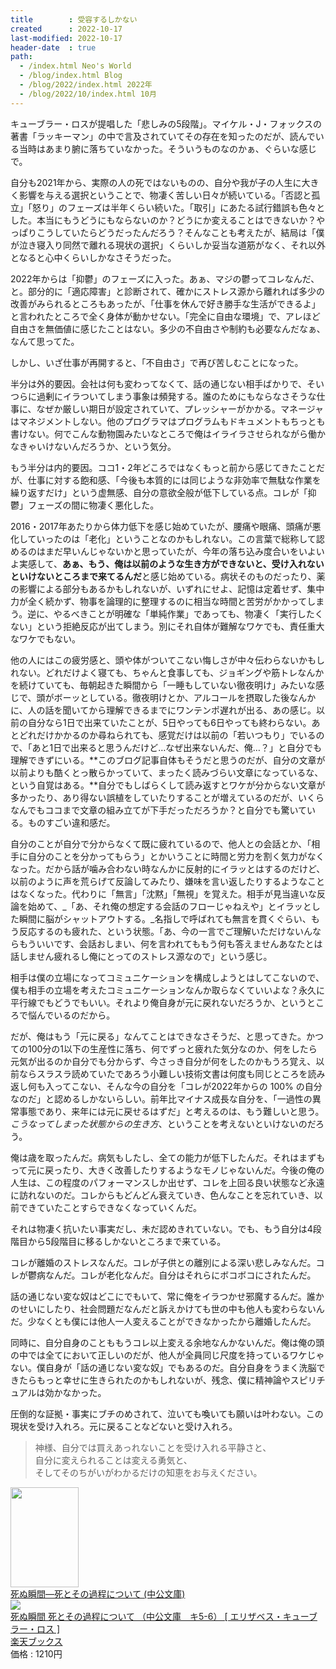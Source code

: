 ```yaml
---
title        : 受容するしかない
created      : 2022-10-17
last-modified: 2022-10-17
header-date  : true
path:
  - /index.html Neo's World
  - /blog/index.html Blog
  - /blog/2022/index.html 2022年
  - /blog/2022/10/index.html 10月
---
```


キューブラー・ロスが提唱した「悲しみの5段階」。マイケル・J・フォックスの著書「ラッキーマン」の中で言及されていてその存在を知ったのだが、読んでいる当時はあまり腑に落ちていなかった。そういうものなのかぁ、ぐらいな感じで。

自分も2021年から、実際の人の死ではないものの、自分や我が子の人生に大きく影響を与える選択ということで、物凄く苦しい日々が続いている。「否認と孤立」「怒り」のフェーズは半年くらい続いた。「取引」にあたる試行錯誤も色々とした。本当にもうどうにもならないのか？どうにか変えることはできないか？やっぱりこうしていたらどうだったんだろう？そんなことも考えたが、結局は「僕が泣き寝入り同然で離れる現状の選択」くらいしか妥当な道筋がなく、それ以外となると心中くらいしかなさそうだった。

2022年からは「抑鬱」のフェーズに入った。あぁ、マジの鬱ってコレなんだ、と。部分的に「適応障害」と診断されて、確かにストレス源から離れれば多少の改善がみられるところもあったが、「仕事を休んで好き勝手な生活ができるよ」と言われたところで全く身体が動かせない。「完全に自由な環境」で、アレほど自由さを無価値に感じたことはない。多少の不自由さや制約も必要なんだなぁ、なんて思ってた。

しかし、いざ仕事が再開すると、「不自由さ」で再び苦しむことになった。

半分は外的要因。会社は何も変わってなくて、話の通じない相手ばかりで、そいつらに過剰にイラついてしまう事象は頻発する。誰のためにもならなさそうな仕事に、なぜか厳しい期日が設定されていて、プレッシャーがかかる。マネージャはマネジメントしない。他のプログラマはプログラムもドキュメントもちっとも書けない。何でこんな動物園みたいなところで俺はイライラさせられながら働かなきゃいけないんだろうか、という気分。

もう半分は内的要因。ココ1・2年どころではなくもっと前から感じてきたことだが、仕事に対する飽和感、「今後も本質的には同じような非効率で無駄な作業を繰り返すだけ」という虚無感、自分の意欲全般が低下している点。コレが「抑鬱」フェーズの間に物凄く悪化した。

2016・2017年あたりから体力低下を感じ始めていたが、腰痛や眼痛、頭痛が悪化していったのは「老化」ということなのかもしれない。この言葉で総称して認めるのはまだ早いんじゃないかと思っていたが、今年の落ち込み度合いをいよいよ実感して、**あぁ、もう、俺は以前のような生き方ができないと、受け入れないといけないところまで来てるんだ**と感じ始めている。病状そのものだったり、薬の影響による部分もあるかもしれないが、いずれにせよ、記憶は定着せず、集中力が全く続かず、物事を論理的に整理するのに相当な時間と苦労がかかってしまう。逆に、やるべきことが明確な「単純作業」であっても、物凄く「実行したくない」という拒絶反応が出てしまう。別にそれ自体が難解なワケでも、責任重大なワケでもない。

他の人にはこの疲労感と、頭や体がついてこない悔しさが中々伝わらないかもしれない。どれだけよく寝ても、ちゃんと食事しても、ジョギングや筋トレなんかを続けていても、毎朝起きた瞬間から「一睡もしていない徹夜明け」みたいな感じで、頭がボーッとしている。徹夜明けとか、アルコールを摂取した後なんかに、人の話を聞いてから理解できるまでにワンテンポ遅れが出る、あの感じ。以前の自分なら1日で出来ていたことが、5日やっても6日やっても終わらない。あとどれだけかかるのか尋ねられても、感覚だけは以前の「若いつもり」でいるので、「あと1日で出来ると思うんだけど…なぜ出来ないんだ、俺…？」と自分でも理解できずにいる。**このブログ記事自体もそうだと思うのだが、自分の文章が以前よりも酷くとっ散らかっていて、まったく読みづらい文章になっているな、という自覚はある。**自分でもしばらくして読み返すとワケが分からない文章が多かったり、あり得ない誤植をしていたりすることが増えているのだが、いくらなんでもココまで文章の組み立てが下手だっただろうか？と自分でも驚いている。ものすごい違和感だ。

自分のことが自分で分からなくて既に疲れているので、他人との会話とか、「相手に自分のことを分かってもらう」とかいうことに時間と労力を割く気力がなくなった。だから話が噛み合わない時なんかに反射的にイラッとはするのだけど、以前のように声を荒らげて反論してみたり、嫌味を言い返したりするようなことはなくなった。代わりに「無言」「沈黙」「無視」を覚えた。相手が見当違いな反論を始めて、_「あ、それ俺の想定する会話のフローじゃねえや」とイラッとした瞬間に脳がシャットアウトする。_名指しで呼ばれても無言を貫くぐらい、もう反応するのも疲れた、という状態。「あ、今の一言でご理解いただけないんならもういいです、会話おしまい、何を言われてももう何も答えませんあなたとは話しません疲れるし俺にとってのストレス源なので」という感じ。

相手は僕の立場になってコミュニケーションを構成しようとはしてこないので、僕も相手の立場を考えたコミュニケーションなんか取らなくていいよな？永久に平行線でもどうでもいい。それより俺自身が元に戻れないだろうか、というところで悩んでいるのだから。

だが、俺はもう「元に戻る」なんてことはできなさそうだ、と思ってきた。かつての100分の1以下の生産性に落ち、何でずっと疲れた気分なのか、何をしたら元気が出るのか自分でも分からず、今さっき自分が何をしたのかもうろ覚え、以前ならスラスラ読めていたであろう小難しい技術文書は何度も同じところを読み返し何も入ってこない、そんな今の自分を「コレが2022年からの 100% の自分なのだ」と認めるしかないらしい。前年比マイナス成長な自分を、「一過性の異常事態であり、来年には元に戻せるはずだ」と考えるのは、もう難しいと思う。_こうなってしまった状態からの生き方_、ということを考えないといけないのだろう。

俺は歳を取ったんだ。病気もしたし、全ての能力が低下したんだ。それはまずもって元に戻ったり、大きく改善したりするようなモノじゃないんだ。今後の俺の人生は、この程度のパフォーマンスしか出せず、コレを上回る良い状態など永遠に訪れないのだ。コレからもどんどん衰えていき、色んなことを忘れていき、以前できていたことすらできなくなっていくんだ。

それは物凄く抗いたい事実だし、未だ認めきれていない。でも、もう自分は4段階目から5段階目に移るしかないところまで来ている。

コレが離婚のストレスなんだ。コレが子供との離別による深い悲しみなんだ。コレが鬱病なんだ。コレが老化なんだ。自分はそれらにボコボコにされたんだ。

話の通じない変な奴はどこにでもいて、常に俺をイラつかせ邪魔するんだ。誰かのせいにしたり、社会問題だなんだと訴えかけても世の中も他人も変わらないんだ。少なくとも僕には他人一人変えることができなかったから離婚したんだ。

同時に、自分自身のことももうコレ以上変える余地なんかないんだ。俺は俺の頭の中では全てにおいて正しいのだが、他人が全員同じ尺度を持っているワケじゃない。僕自身が「話の通じない変な奴」でもあるのだ。自分自身をうまく洗脳できたらもっと幸せに生きられたのかもしれないが、残念、僕に精神論やスピリチュアルは効かなかった。

圧倒的な証拠・事実にブチのめされて、泣いても喚いても願いは叶わない。この現状を受け入れろ。元に戻ることなどないと受け入れろ。

> 神様、自分では買えあっれないことを受け入れる平静さと、  
> 自分に変えられることは変える勇気と、  
> そしてそのちがいがわかるだけの知恵をお与えください。

<div class="ad-amazon">
  <div class="ad-amazon-image">
    <a href="https://www.amazon.co.jp/dp/4122037662?tag=neos21-22&amp;linkCode=osi&amp;th=1&amp;psc=1">
      <img src="https://m.media-amazon.com/images/I/515CFPYPZRL._SL160_.jpg" width="109" height="160">
    </a>
  </div>
  <div class="ad-amazon-info">
    <div class="ad-amazon-title">
      <a href="https://www.amazon.co.jp/dp/4122037662?tag=neos21-22&amp;linkCode=osi&amp;th=1&amp;psc=1">死ぬ瞬間―死とその過程について (中公文庫)</a>
    </div>
  </div>
</div>

<div class="ad-rakuten">
  <div class="ad-rakuten-image">
    <a href="https://hb.afl.rakuten.co.jp/hgc/g00q0722.waxyc9ff.g00q0722.waxyd017/?pc=https%3A%2F%2Fitem.rakuten.co.jp%2Fbook%2F16160940%2F&amp;m=http%3A%2F%2Fm.rakuten.co.jp%2Fbook%2Fi%2F19873618%2F">
      <img src="https://thumbnail.image.rakuten.co.jp/@0_mall/book/cabinet/8285/9784122068285.jpg?_ex=128x128">
    </a>
  </div>
  <div class="ad-rakuten-info">
    <div class="ad-rakuten-title">
      <a href="https://hb.afl.rakuten.co.jp/hgc/g00q0722.waxyc9ff.g00q0722.waxyd017/?pc=https%3A%2F%2Fitem.rakuten.co.jp%2Fbook%2F16160940%2F&amp;m=http%3A%2F%2Fm.rakuten.co.jp%2Fbook%2Fi%2F19873618%2F">死ぬ瞬間 死とその過程について （中公文庫　キ5-6） [ エリザベス・キューブラー・ロス ]</a>
    </div>
    <div class="ad-rakuten-shop">
      <a href="https://hb.afl.rakuten.co.jp/hgc/g00q0722.waxyc9ff.g00q0722.waxyd017/?pc=https%3A%2F%2Fwww.rakuten.co.jp%2Fbook%2F&amp;m=http%3A%2F%2Fm.rakuten.co.jp%2Fbook%2F">楽天ブックス</a>
    </div>
    <div class="ad-rakuten-price">価格 : 1210円</div>
  </div>
</div>
